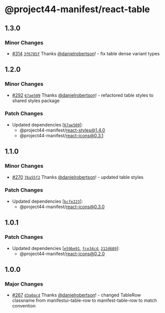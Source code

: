 # @project44-manifest/react-table

## 1.3.0

### Minor Changes

- [#314](https://github.com/project44/manifest/pull/314)
  [`3f6785f`](https://github.com/project44/manifest/commit/3f6785fdc8c9c7560a3683a2bdf48b371b93b592)
  Thanks [@danielrobertson](https://github.com/danielrobertson)! - fix table dense variant types

## 1.2.0

### Minor Changes

- [#292](https://github.com/project44/manifest/pull/292)
  [`67ae509`](https://github.com/project44/manifest/commit/67ae5097f56fe269b9925ddb4d17dcac755284c2)
  Thanks [@danielrobertson](https://github.com/danielrobertson)! - refactored table styles to shared
  styles package

### Patch Changes

- Updated dependencies
  [[`67ae509`](https://github.com/project44/manifest/commit/67ae5097f56fe269b9925ddb4d17dcac755284c2)]:
  - @project44-manifest/react-styles@1.4.0
  - @project44-manifest/react-icons@0.3.1

## 1.1.0

### Minor Changes

- [#270](https://github.com/project44/manifest/pull/270)
  [`76a55f2`](https://github.com/project44/manifest/commit/76a55f20e4bcb27a6819885b608ca6006a60346d)
  Thanks [@danielrobertson](https://github.com/danielrobertson)! - updated table styles

### Patch Changes

- Updated dependencies
  [[`bcfe223`](https://github.com/project44/manifest/commit/bcfe22313dd5fe0cca692af09f05b4f20575e485)]:
  - @project44-manifest/react-icons@0.3.0

## 1.0.1

### Patch Changes

- Updated dependencies
  [[`e59be91`](https://github.com/project44/manifest/commit/e59be9163df31701cd26856759ba7f7f05b2aaf6),
  [`fce34cd`](https://github.com/project44/manifest/commit/fce34cd2432ee95a64525d568cfa71eb53cbe093),
  [`212d689`](https://github.com/project44/manifest/commit/212d689351fdbdd7bf227bf7c4f965ce50ca578d)]:
  - @project44-manifest/react-icons@0.2.0

## 1.0.0

### Major Changes

- [#267](https://github.com/project44/manifest/pull/267)
  [`d3a0acd`](https://github.com/project44/manifest/commit/d3a0acd1898fffc2c45c39a065794e70ff8bf2d5)
  Thanks [@danielrobertson](https://github.com/danielrobertson)! - changed TableRow classname from
  manifestui-table-row to manifest-table-row to match convention

